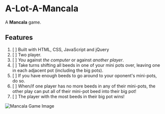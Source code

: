 # A-Lot-A-Mancala
A **Mancala** game. 

## Features
1. [ ] Built with HTML, CSS, JavaScript and jQuery
2. [ ] Two player. 
3. [ ] *You* against *the computer* or against *another player*.
4. [ ] Take turns shifting all beeds in one of your mini pots over, leaving one in each adjacent pot (including the big pots).
5. [ ] If you have enough beeds to go around to your oponent's mini-pots, do so.
6. [ ] When/if one player has no more beeds in any of their mini-pots, the other play can put all of their mini-pot beed into their big pot!
7. [ ] The player with the most beeds in their big pot wins!

![Mancala Game Image](http://www.adrcrafts.com/wp-content/uploads/2018/06/Mancala-boardclassic-wooden-toyplay-woodenwooden-game-7.jpg)
